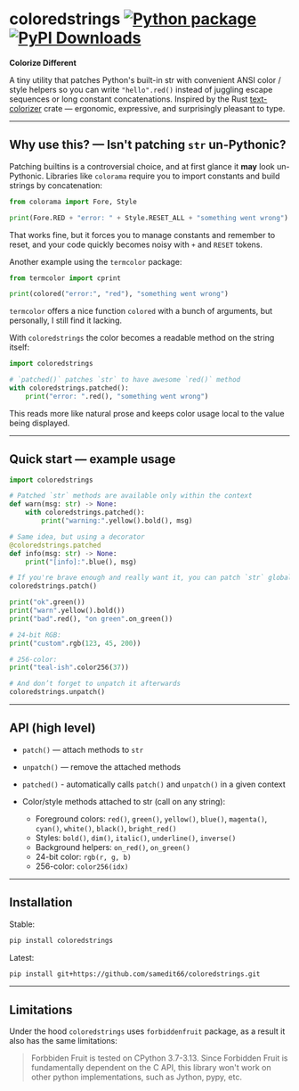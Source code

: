 # coloredstrings [![Python package](https://github.com/samedit66/coloredstrings/actions/workflows/python-package.yml/badge.svg)](https://github.com/samedit66/coloredstrings/actions/workflows/python-package.yml) [![PyPI Downloads](https://static.pepy.tech/personalized-badge/coloredstrings?period=total&units=ABBREVIATION&left_color=BLACK&right_color=MAGENTA&left_text=downloads)](https://pepy.tech/projects/coloredstrings)

**Colorize Different**

A tiny utility that patches Python's built-in str with convenient ANSI color / style helpers so you can write `"hello".red()` instead of juggling escape sequences or long constant concatenations. Inspired by the Rust [text-colorizer](https://crates.io/crates/text-colorizer) crate — ergonomic, expressive, and surprisingly pleasant to type.

---

## Why use this? — Isn't patching `str` un-Pythonic?

Patching builtins is a controversial choice, and at first glance it __may__ look un-Pythonic. Libraries like `colorama` require you to import constants and build strings by concatenation:

```python
from colorama import Fore, Style

print(Fore.RED + "error: " + Style.RESET_ALL + "something went wrong")
```

That works fine, but it forces you to manage constants and remember to reset, and your code quickly becomes noisy with `+` and `RESET` tokens.

Another example using the `termcolor` package:
```python
from termcolor import cprint

print(colored("error:", "red"), "something went wrong")
```

`termcolor` offers a nice function `colored` with a bunch of arguments, but personally, I still find it lacking.

With `coloredstrings` the color becomes a readable method on the string itself:

```python
import coloredstrings

# `patched()` patches `str` to have awesome `red()` method
with coloredstrings.patched():
    print("error: ".red(), "something went wrong")
```

This reads more like natural prose and keeps color usage local to the value being displayed.

---

## Quick start — example usage

```python
import coloredstrings

# Patched `str` methods are available only within the context
def warn(msg: str) -> None:
    with coloredstrings.patched():
        print("warning:".yellow().bold(), msg)

# Same idea, but using a decorator
@coloredstrings.patched
def info(msg: str) -> None:
    print("[info]:".blue(), msg)

# If you're brave enough and really want it, you can patch `str` globally
coloredstrings.patch()

print("ok".green())
print("warn".yellow().bold())
print("bad".red(), "on green".on_green())

# 24-bit RGB:
print("custom".rgb(123, 45, 200))

# 256-color:
print("teal-ish".color256(37))

# And don’t forget to unpatch it afterwards
coloredstrings.unpatch()
```

---

## API (high level)

- `patch()` — attach methods to `str`
- `unpatch()` — remove the attached methods
- `patched()` - automatically calls `patch()` and `unpatch()` in a given context

- Color/style methods attached to str (call on any string):
    - Foreground colors: `red()`, `green()`, `yellow()`, `blue()`, `magenta()`, `cyan()`, `white()`, `black()`, `bright_red()`
    - Styles: `bold()`, `dim()`, `italic()`, `underline()`, `inverse()`
    - Background helpers: `on_red()`, `on_green()`
    - 24-bit color: `rgb(r, g, b)`
    - 256-color: `color256(idx)`

---

## Installation

Stable:
```bash
pip install coloredstrings
```

Latest:
```bash
pip install git+https://github.com/samedit66/coloredstrings.git
```

---

## Limitations

Under the hood `coloredstrings` uses `forbiddenfruit` package, as a result it also has the same limitations:

> Forbbiden Fruit is tested on CPython 3.7-3.13.
> Since Forbidden Fruit is fundamentally dependent on the C API, this library won't work on other python implementations, such as Jython, pypy, etc.
